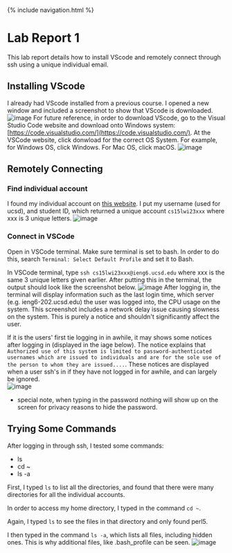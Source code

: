 {% include navigation.html %}

# Lab Report 1

This lab report details how to install VScode and remotely connect through ssh using a unique individual email.

## Installing VScode
I already had VScode installed from a previous course. I opened a new window and included a screenshot to show that VScode is downloaded.
![image](https://user-images.githubusercontent.com/40574565/212200682-ea5b093d-5db3-4f5a-90a4-8351ab66ca7b.png)
For future reference, in order to download VScode, go to the Visual Studio Code website and download onto Windows system: [https://code.visualstudio.com/](https://code.visualstudio.com/).
At the VSCode website, click donwload for the correct OS System. For example, for Windows OS, click Windows. For Mac OS, click macOS.
![image](https://user-images.githubusercontent.com/40574565/215368551-96e96f06-22bb-498f-8dae-092ef74bc297.png)



## Remotely Connecting

### Find individual account
I found my individual account on [this website](https://sdacs.ucsd.edu/~icc/index.php). I put my username (used for ucsd), and student ID, which returned a unique account `cs15lwi23xxx` where xxx is 3 unique letters.
![image](https://user-images.githubusercontent.com/40574565/212200501-0bf06847-ea46-48dc-8f98-b7c3cc7a7771.png)

### Connect in VSCode
Open in VSCode terminal. Make sure terminal is set to bash. In order to do this, search `Terminal: Select Default Profile` and set it to Bash. 

In VSCode terminal, type `ssh cs15lwi23xxx@ieng6.ucsd.edu` where xxx is the same 3 unique letters given earlier. After putting this in the terminal, the output should look like the screenshot below. 
![image](https://user-images.githubusercontent.com/40574565/215428397-fc003736-63ad-4e1f-a51d-fe99ce46c0b8.png)
After logging in, the terminal will display information such as the last login time, which server (e.g. ieng6-202.ucsd.edu) the user was logged into, the CPU usage on the system. This screenshot includes a network delay issue causing slowness on the system. This is purely a notice and shouldn't significantly affect the user.

If it is the users' first tie logging in in awhile, it may shows some notices after logging in (displayed in the iage below). The notice explains that `Authorized use of this system is limited to password-authenticated usernames which are issued to individuals and are for the sole use of the person to whom they are issued....`. These notices are displayed when a user ssh's in if they have not logged in for awhile, and can largely be ignored.  
![image](https://user-images.githubusercontent.com/40574565/212201442-09546375-bafc-49a6-bad9-6771f58772d4.png)
* special note, when typing in the password nothing will show up on the screen for privacy reasons to hide the password.

## Trying Some Commands
After logging in through ssh, I tested some commands:
* ls
* cd ~ 
* ls -a

First, I typed `ls` to list all the directories, and found that there were many directories for all the individual accounts. 

In order to access my home directory, I typed in the command `cd ~`. 

Again, I typed `ls` to see the files in that directory and only found perl5. 

I then typed in the command `ls -a`, which lists all files, including hidden ones. This is why additional files, like .bash_profile can be seen. 
![image](https://user-images.githubusercontent.com/40574565/212201884-79c3025d-5251-4c18-9657-b4310fd2f703.png)





